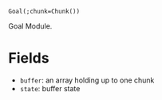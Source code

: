 ```
Goal(;chunk=Chunk())
```

Goal Module.

# Fields

  * `buffer`: an array holding up to one chunk
  * `state`: buffer state

